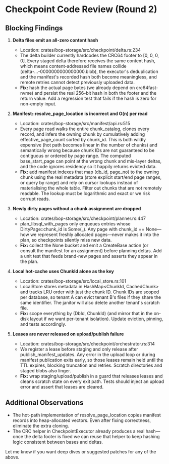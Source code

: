 # Checkpoint Code Review (Round 2)

## Blocking Findings

1. **Delta files emit an all-zero content hash**
   - Location: crates/bop-storage/src/checkpoint/delta.rs:234
   - The delta builder currently hardcodes the CRC64 footer to [0, 0, 0, 0]. Every staged delta therefore receives the same content hash, which means content-addressed file names collide (delta-…-0000000000000000.blob), the executor's deduplication and the manifest's recorded hash both become meaningless, and remote retries cannot detect previously uploaded data.
   - **Fix:** hash the actual page bytes (we already depend on crc64fast-nvme) and persist the real 256-bit hash in both the footer and the return value. Add a regression test that fails if the hash is zero for non-empty input.

2. **Manifest::resolve_page_location is incorrect and O(n) per read**
   - Location: crates/bop-storage/src/manifest/api.rs:515
   - Every page read walks the entire chunk_catalog, clones every record, and infers the owning chunk by cumulatively adding effective_page_count sorted by chunk_id. This is both wildly expensive (hot path becomes linear in the number of chunks) and semantically wrong because chunk IDs are not guaranteed to be contiguous or ordered by page range. The computed base_start_page can point at the wrong chunk and mis-layer deltas, and the code ignores residency so it happily returns evicted data.
   - **Fix:** add manifest indexes that map (db_id, page_no) to the owning chunk using the real metadata (store explicit start/end page ranges, or query by range) and rely on cursor lookups instead of materialising the whole table. Filter out chunks that are not remotely readable. The lookup must be logarithmic and exact or we risk corrupt reads.

3. **Newly dirty pages without a chunk assignment are dropped**
   - Location: crates/bop-storage/src/checkpoint/planner.rs:447
   - plan_libsql_with_pages only enqueues entries whose DirtyPage::chunk_id is Some(_). Any page with chunk_id == None—how we represent freshly allocated pages—never makes it into the plan, so checkpoints silently miss new data.
   - **Fix:** collect the None bucket and emit a CreateBase action (or consult the manifest for an assignment) before planning deltas. Add a unit test that feeds brand-new pages and asserts they appear in the plan.

4. **Local hot-cache uses ChunkId alone as the key**
   - Location: crates/bop-storage/src/local_store.rs:101
   - LocalStore stores metadata in HashMap<ChunkId, CachedChunk> and tracks LRU order with just the chunk ID. Chunk IDs are scoped per database, so tenant A can evict tenant B's files if they share the same identifier. The janitor will also delete another tenant's scratch file.
   - **Fix:** scope everything by (DbId, ChunkId) (and mirror that in the on-disk layout if we want per-tenant isolation). Update eviction, pinning, and tests accordingly.

5. **Leases are never released on upload/publish failure**
   - Location: crates/bop-storage/src/checkpoint/orchestrator.rs:314
   - We register a lease before staging and only release after publish_manifest_updates. Any error in the upload loop or during manifest publication exits early, so those leases remain held until the TTL expires, blocking truncation and retries. Scratch directories and staged blobs also linger.
   - **Fix:** wrap staging/upload/publish in a guard that releases leases and cleans scratch state on every exit path. Tests should inject an upload error and assert that leases are cleared.

## Additional Observations

- The hot-path implementation of resolve_page_location copies manifest records into heap-allocated vectors. Even after fixing correctness, eliminate the extra cloning.
- The CRC helper in CheckpointExecutor already produces a real hash—once the delta footer is fixed we can reuse that helper to keep hashing logic consistent between bases and deltas.

Let me know if you want deep dives or suggested patches for any of the above.
